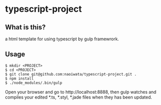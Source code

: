 typescript-project
==================

## What is this?

a html template for using typescript by gulp framewrork.

## Usage

```
$ mkdir <PROJECT>
$ cd <PROJECT>
$ git clone git@github.com:naoiwata/typescript-project.git .
$ npm install
$ ./node_modules/.bin/gulp
```

Open your browser and go to http://localhost:8888, then gulp watches and compiles your edited *.ts, *.styl, *.jade files when they has been updated.
